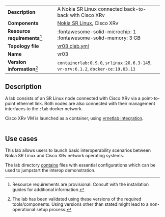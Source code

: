 |                               |                                                                                  |
| ----------------------------- | -------------------------------------------------------------------------------- |
| **Description**               | A Nokia SR Linux connected back-to-back with Cisco XRv                           |
| **Components**                | [Nokia SR Linux][srl], Cisco XRv                                                 |
| **Resource requirements**[^1] | :fontawesome-solid-microchip: 1 <br/>:fontawesome-solid-memory: 3 GB             |
| **Topology file**             | [vr03.clab.yml][topofile]                                                        |
| **Name**                      | vr03                                                                             |
| **Version information**[^2]   | `containerlab:0.9.0`, `srlinux:20.6.3-145`, `vr-xrv:6.1.2`, `docker-ce:19.03.13` |

## Description
A lab consists of an SR Linux node connected with Cisco XRv via a point-to-point ethernet link. Both nodes are also connected with their management interfaces to the `clab` docker network.

Cisco XRv VM is launched as a container, using [vrnetlab integration](../manual/vrnetlab.md).

<div class="mxgraph" style="max-width:100%;border:1px solid transparent;margin:0 auto; display:block;" data-mxgraph="{&quot;page&quot;:0,&quot;zoom&quot;:1.5,&quot;highlight&quot;:&quot;#0000ff&quot;,&quot;nav&quot;:true,&quot;check-visible-state&quot;:true,&quot;resize&quot;:true,&quot;url&quot;:&quot;https://raw.githubusercontent.com/srl-labs/containerlab/diagrams/vr03.drawio&quot;}"></div>

## Use cases
This lab allows users to launch basic interoperability scenarios between Nokia SR Linux and Cisco XRv network operating systems.

The lab directory [contains](https://github.com/srl-labs/containerlab/tree/master/lab-examples/vr03) files with essential configurations which can be used to jumpstart the interop demonstration.

[srl]: https://www.nokia.com/networks/products/service-router-linux-NOS/
[topofile]: https://github.com/srl-labs/containerlab/tree/master/lab-examples/vr03/vr03.clab.yml

[^1]: Resource requirements are provisional. Consult with the installation guides for additional information.
[^2]: The lab has been validated using these versions of the required tools/components. Using versions other than stated might lead to a non-operational setup process.

<script type="text/javascript" src="https://viewer.diagrams.net/js/viewer-static.min.js" async></script>